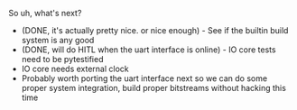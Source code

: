 So uh, what's next?
- (DONE, it's actually pretty nice. or nice enough) - See if the builtin build system is any good
- (DONE, will do HITL when the uart interface is online) - IO core tests need to be pytestified
- IO core needs external clock
- Probably worth porting the uart interface next so we can do some proper system integration, build proper bitstreams without hacking this time
